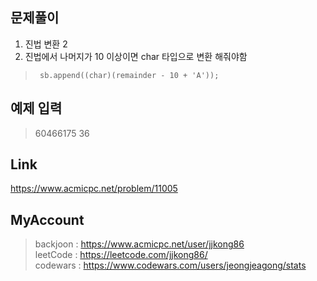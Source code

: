 ## 문제풀이
 1. 진법 변환 2
 2. 진법에서 나머지가 10 이상이면 char 타입으로 변환 해줘야함
 
 
> ```
>  sb.append((char)(remainder - 10 + 'A'));
> ```

## 예제 입력
> 60466175 36

## Link
https://www.acmicpc.net/problem/11005

## MyAccount

> backjoon : <https://www.acmicpc.net/user/jjkong86>  
> leetCode : <https://leetcode.com/jjkong86/>  
> codewars : https://www.codewars.com/users/jeongjeagong/stats
